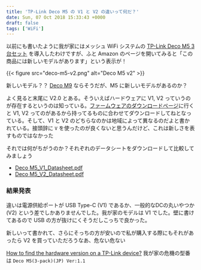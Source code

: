 ```yaml
---
title: 'TP-Link Deco M5 の V1 と V2 の違いって何だ？'
date: Sun, 07 Oct 2018 15:33:43 +0000
draft: false
tags: ['WiFi']
---
```


以前にも書いたように我が家にはメッシュ WiFi システムの [TP-Link Deco M5 3台セット](https://amzn.to/2QxPD5a) を導入したわけですが、ふと Amazon のページを開いてみると「この商品には新しいモデルがあります」という表示が！

{{< figure src="deco-m5-v2.png" alt="Deco M5 v2" >}}

新しいモデル？？ [Deco M9](https://www.tp-link.com/us/products/details/cat-5700_Deco-M9-Plus.html) ならそうだが、M5 に新しいモデルがあるのか？

よく見ると末尾に V2.0 とある。そういえばハードウェアに V1, V2 っていうのが存在するというのは知っている。[ファームウェアのダウンロードページ](https://www.tp-link.com/us/download/Deco-M5.html)に行くと V1, V2 ってのがあるから持ってるものに合わせてダウンロードしてねとなっている。そして、V1 と V2 のどちらなのかは地域によって異なるのだよと書かれている。接頭辞に `V` を使ったのが良くないと思うんだけど、これは新しさを表すものではなかった

それでは何がちがうのか？それぞれのデータシートをダウンロードして比較してみましょう

* [Deco M5\_V1\_Datasheet.pdf](https://static.tp-link.com/Deco%20M5_V1_Datasheet.pdf)
* [Deco M5\_V2\_Datasheet.pdf](https://static.tp-link.com/2018/201804/20180420/Deco%20M5%202.0.pdf)

### 結果発表

違いは電源供給ポートが USB Type-C (V1) であるか、一般的なDCの丸いやつか (V2) という差でしかありませんでした。我が家のモデルは V1 でした。壁に書けてあるので USB の方が抜けにくそうだしこっちで良かった。

新しいって書かれて、さらにそっちの方が安いので私が購入する際にもそれがあったら V2 を買っていただろうなあ、危ない危ない

[How to find the hardware version on a TP-Link device?](https://www.tp-link.com/us/faq-46.html)
我が家の危機の型番は `Deco M5(3-pack)(JP) Ver:1.1`
